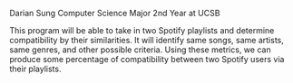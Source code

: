 Darian Sung
Computer Science Major
2nd Year at UCSB

This program will be able to take in two Spotify playlists and determine
compatibility by their similarities. It will identify same songs, 
same artists, same genres, and other possible criteria. Using these metrics,
we can produce some percentage of compatibility between two Spotify users
via their playlists.
